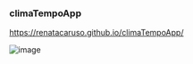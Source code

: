 ### climaTempoApp

https://renatacaruso.github.io/climaTempoApp/

![image](https://user-images.githubusercontent.com/94077952/207320986-9e661326-2fea-4912-a045-38fa7edd83b6.png)

